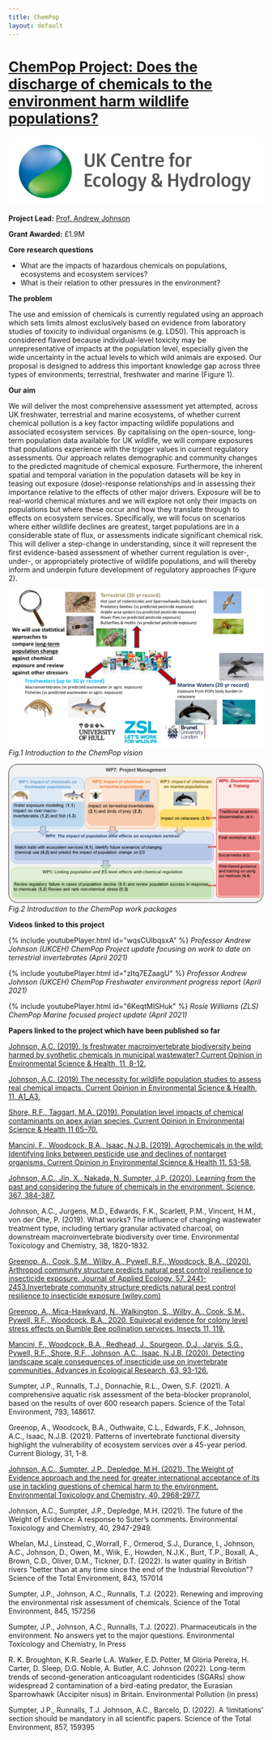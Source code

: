 ```yaml
---
title: ChemPop
layout: default
---
```


# [ChemPop Project: Does the discharge of chemicals to the environment harm wildlife populations?](https://www.ceh.ac.uk/our-science/projects/chempop-does-discharge-chemicals-environment-harm-wildlife-populations) 

![](/assets/img//ceh-logo.png)

**Project Lead:** [Prof. Andrew Johnson](https://www.ceh.ac.uk/staff/andrew-johnson)

**Grant Awarded:** £1.9M

**Core research questions**

+ What are the impacts of hazardous chemicals on populations, ecosystems and ecosystem services?
+ What is their relation to other pressures in the environment?

**The problem** 

The use and emission of chemicals is currently regulated using an approach which sets limits almost exclusively based on evidence from laboratory studies of toxicity to individual organisms (e.g. LD50). This approach is considered flawed because individual-level toxicity may be unrepresentative of impacts at the population level, especially given the wide uncertainty in the actual levels to which wild animals are exposed. Our proposal is designed to address this important knowledge gap across three types of environments; terrestrial, freshwater and marine (Figure 1). 

**Our aim** 

We will deliver the most comprehensive assessment yet attempted, across UK freshwater, terrestrial and marine ecosystems, of whether current chemical pollution is a key factor impacting wildlife populations and associated ecosystem services. By capitalising on the open-source, long-term population data available for UK wildlife, we will compare exposures that populations experience with the trigger values in current regulatory assessments. Our approach relates demographic and community changes to the predicted magnitude of chemical exposure. Furthermore, the inherent spatial and temporal variation in the population datasets will be key in teasing out exposure (dose)-response relationships and in assessing their importance relative to the effects of other major drivers. Exposure will be to real-world chemical mixtures and we will explore not only their impacts on populations but where these occur and how they translate through to effects on ecosystem services. Specifically, we will focus on scenarios where either wildlife declines are greatest, target populations are in a considerable state of flux, or assessments indicate significant chemical risk. This will deliver a step-change in understanding, since it will represent the first evidence-based assessment of whether current regulation is over-, under-, or appropriately protective of wildlife populations, and will thereby inform and underpin future development of regulatory approaches (Figure 2).




![](/assets/img/ChemPopFig1.png)
*Fig.1 Introduction to the ChemPop vision*


![](/assets/img/ChemPopFig2.png)
*Fig.2 Introduction to the ChemPop work packages*




**Videos linked to this project**

{% include youtubePlayer.html id="wqsCUlbqsxA" %}
*Professor Andrew Johnson (UKCEH) ChemPop Project update focusing on work to date on terrestrial invertebrates (April 2021)*


{% include youtubePlayer.html id="zItq7EZaagU" %}
*Professor Andrew Johnson (UKCEH) ChemPop Freshwater environment progress report (April 2021)*


{% include youtubePlayer.html id="6KeqtMISHuk" %}
*Rosie Williams (ZLS) ChemPop Marine focused project update (April 2021)*



**Papers linked to the project which have been published so far**

[Johnson, A.C. (2019). Is freshwater macroinvertebrate biodiversity being harmed by synthetic chemicals in municipal wastewater?  Current Opinion in Environmental Science & Health, 11, 8-12.](https://doi.org/10.1016/j.coesh.2019.05.005)

[Johnson, A.C. (2019) The necessity for wildlife population studies to assess real chemical impacts. Current Opinion in Environmental Science & Health, 11, A1_A3.](https://doi.org/10.1016/j.coesh.2019.10.005)

[Shore, R.F., Taggart, M.A. (2019). Population level impacts of chemical contaminants on apex avian species. Current Opinion in Environmental Science & Health 11 65–70.](https://doi.org/10.1016/j.coesh.2019.06.007)

[Mancini, F., Woodcock, B.A., Isaac, N.J.B. (2019).  Agrochemicals in the wild: Identifying links between pesticide use and declines of nontarget organisms. Current Opinion in Environmental Science & Health 11. 53-58.](https://doi.org/10.1016/j.coesh.2019.07.003)

[Johnson, A.C., Jin, X., Nakada, N. Sumpter, J.P. (2020).  Learning from the past and considering the future of chemicals in the environment.  Science, 367, 384-387.](https://doi.org/10.1126/science.aay6637)

Johnson, A.C., Jurgens, M.D., Edwards, F.K., Scarlett, P.M., Vincent, H.M., von der Ohe, P. (2019).  What works? The influence of changing wastewater treatment type, including tertiary granular activated charcoal, on downstream macroinvertebrate biodiversity over time.  Environmental Toxicology and Chemistry, 38, 1820-1832.

[Greenop, A., Cook, S.M., Wilby, A., Pywell, R.F., Woodcock, B.A., (2020). Arthropod community structure predicts natural pest control resilience to insecticide exposure. Journal of Applied Ecology, 57, 2441-2453.Invertebrate community structure predicts natural pest control resilience to insecticide exposure (wiley.com)](https://besjournals.onlinelibrary.wiley.com/doi/10.1111/1365-2664.13752)

[Greenop, A., Mica-Hawkyard, N., Walkington, S., Wilby, A., Cook, S.M., Pywell, R.F., Woodcock, B.A., 2020. Equivocal evidence for colony level stress effects on Bumble Bee pollination services. Insects 11, 119.](https://www.mdpi.com/2075-4450/11/3/191)

[Mancini, F., Woodcock, B.A., Redhead, J., Spurgeon, D.J., Jarvis, S.G., Pywell, R.F., Shore, R.F., Johnson, A.C., Isaac, N.J.B. (2020). Detecting landscape scale consequences of insecticide use on invertebrate communities. Advances in Ecological Research, 63, 93-126.](https://doi.org/10.1016/bs.aecr.2020.07.001)

Sumpter, J.P., Runnalls, T.J., Donnachie, R.L., Owen, S.F. (2021). A comprehensive aquatic risk assessment of the beta-blocker propranolol, based on the results of over 600 research papers. Science of the Total Environment, 793, 148617.

Greenop, A., Woodcock, B.A., Outhwaite, C.L., Edwards, F.K., Johnson, A.C., Isaac, N.J.B. (2021). Patterns of invertebrate functional diversity highlight the vulnerability of ecosystem services over a 45-year period. Current Biology, 31, 1-8.

[Johnson, A.C., Sumpter, J.P., Depledge, M.H. (2021). The Weight of Evidence approach and the need for greater international acceptance of its use in tackling questions of chemical harm to the environment.  Environmental Toxicology and Chemistry, 40, 2968-2977.](https://doi.org/10.1002/etc.5184)

Johnson, A.C., Sumpter, J.P., Depledge, M.H. (2021). The future of the Weight of Evidence: A response to Suter’s comments.  Environmental Toxicology and Chemistry, 40, 2947-2949.

Whelan, MJ., Linstead, C.,Worrall, F., Ormerod, S.J., Durance, I., Johnson, A.C., Johnson, D., Owen, M., Wiik, E., Howden, N.J.K., Burt, T.P., Boxall, A., Brown, C.D., Oliver, D.M., Tickner, D.T. (2022).  Is water quality in British rivers "better than at any time since the end of the Industrial Revolution"?  Science of the Total Environment, 843, 157014

Sumpter, J.P., Johnson, A.C., Runnalls, T.J. (2022).  Renewing and improving the environmental risk assessment of chemicals.  Science of the Total Environment, 845, 157256

Sumpter, J.P., Johnson, A.C., Runnalls, T.J. (2022).  Pharmaceuticals in the environment.  No answers yet to the major questions.  Environmental Toxicology and Chemistry, In Press

R. K. Broughton, K.R. Searle L.A. Walker, E.D. Potter, M Glória Pereira, H. Carter, D. Sleep, D.G. Noble, A. Butler, A.C. Johnson (2022). Long-term trends of second-generation anticoagulant rodenticides (SGARs) show widespread 2 contamination of a bird-eating predator, the Eurasian Sparrowhawk (Accipiter nisus) in Britain. Environmental Pollution (in press)

Sumpter, J.P., Runnalls, T.J.  Johnson, A.C., Barcelo, D. (2022).  A ‘limitations’ section should be mandatory in all scientific papers.  Science of the Total Environment, 857, 159395
